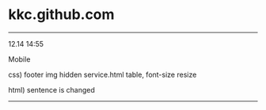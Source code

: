 # kkc.github.com

-----------------------------------------------------
12.14 14:55

Mobile

css) footer img hidden
     service.html table, font-size resize
             
html) sentence is changed

-----------------------------------------------------
